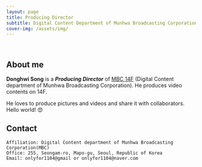 ```yaml
---
layout: page
title: Producing Director
subtitle: Digital Content Department of Munhwa Broadcasting Corporation(MBC)
cover-img: /assets/img/
---
```


<br/>

## About me

**Donghwi Song** is a **_Producing Director_** of [MBC 14F](https://www.youtube.com/channel/UCLKuglhGlMmDteQKoniENIQ) (Digital Content department of Munhwa Broadcasting Corporation). He produces video contents on 14F.

He loves to produce pictures and videos and share it with collaborators. Hello world! &#128525;

## Contact

```
Affiliation: Digital Content department of Munhwa Broadcasting Corporation(MBC)
Office: 255, Seongam-ro, Mapo-gu, Seoul, Republic of Korea
Email: onlyfor1104@gmail or onlyfor1104@naver.com
```
